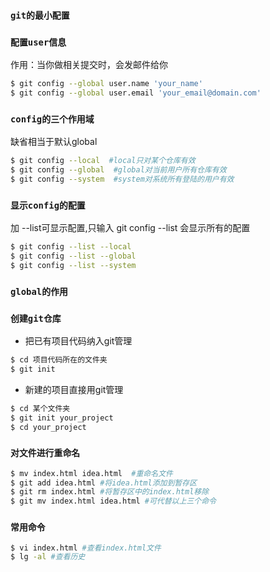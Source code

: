 ### `git的最小配置`

### `配置user信息`
作用：当你做相关提交时，会发邮件给你
```bash
$ git config --global user.name 'your_name'
$ git config --global user.email 'your_email@domain.com'
```

### `config的三个作用域`
缺省相当于默认global
```bash
$ git config --local  #local只对某个仓库有效
$ git config --global  #global对当前用户所有仓库有效
$ git config --system  #system对系统所有登陆的用户有效
```

### `显示config的配置`
加 --list可显示配置,只输入 git config --list 会显示所有的配置
```bash
$ git config --list --local
$ git config --list --global
$ git config --list --system
```

### `global的作用`

### `创建git仓库`
* 把已有项目代码纳入git管理
```bash
$ cd 项目代码所在的文件夹
$ git init
```
* 新建的项目直接用git管理
```bash
$ cd 某个文件夹
$ git init your_project
$ cd your_project
```

### `对文件进行重命名`
```bash
$ mv index.html idea.html  #重命名文件
$ git add idea.html #将idea.html添加到暂存区
$ git rm index.html #将暂存区中的index.html移除
$ git mv index.html idea.html #可代替以上三个命令
```

### `常用命令`
```bash
$ vi index.html #查看index.html文件
$ lg -al #查看历史
```
